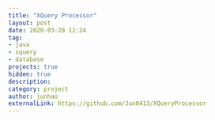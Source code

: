 ```yaml
---
title: "XQuery Processor"
layout: post
date: 2020-03-20 12:24
tag:
- java
- xquery
- database
projects: true
hidden: true
description:
category: project
author: junhao
externalLink: https://github.com/Jun0413/XQueryProcessor
---
```

